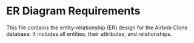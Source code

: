 # ER Diagram Requirements

This file contains the entity-relationship (ER) design for the Airbnb Clone database.
It includes all entities, their attributes, and relationships.
